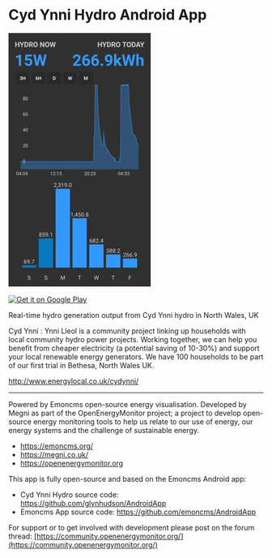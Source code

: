 
# Cyd Ynni Hydro Android App

![Emoncms_AndroidApp](app.png)

<a href="https://play.google.com/store/apps/details?id=org.cydynni_hydro.myapps&utm_source=global_co&utm_medium=prtnr&utm_content=Mar2515&utm_campaign=PartBadge&pcampaignid=MKT-Other-global-all-co-prtnr-py-PartBadge-Mar2515-1" rel="Get it on Google Play">![Get it on Google Play](http://steverichey.github.io/google-play-badge-svg/img/en_get.svg)</a>

Real-time hydro generation output from Cyd Ynni hydro in North Wales, UK

Cyd Ynni : Ynni Lleol is a community project linking up households with local community hydro power projects. Working together, we can help you benefit from cheaper electricity (a potential saving of 10-30%) and support your local renewable energy generators. We have 100 households to be part of our first trial in Bethesa, North Wales UK. 

http://www.energylocal.co.uk/cydynni/

***

Powered by Emoncms open-source energy visualisation. Developed by Megni as part of the OpenEnergyMonitor project; a project to develop open-source energy monitoring tools to help us relate to our use of energy, our energy systems and the challenge of sustainable energy.

- https://emoncms.org/
- https://megni.co.uk/
- https://openenergymonitor.org 

This app is fully open-source and based on the Emoncms Android app:

- Cyd Ynni Hydro source code: https://github.com/glynhudson/AndroidApp
- Emoncms App source code: https://github.com/emoncms/AndroidApp


For support or to get involved with development please post on the forum thread: [https://community.openenergymonitor.org/](https://community.openenergymonitor.org/)

